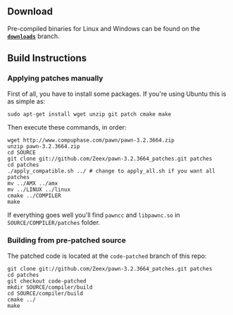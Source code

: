 Download
--------

Pre-compiled binaries for Linux and Windows can be found on the
[**`downloads`**](https://github.com/Zeex/pawn-3.2.3664_patches/tree/downloads)
branch.


Build Instructions
------------------

### Applying patches manually

First of all, you have to install some packages. If you're using Ubuntu this is
as simple as:

    sudo apt-get install wget unzip git patch cmake make

Then execute these commands, in order:

    wget http://www.compuphase.com/pawn/pawn-3.2.3664.zip
    unzip pawn-3.2.3664.zip
    cd SOURCE
    git clone git://github.com/Zeex/pawn-3.2.3664_patches.git patches
    cd patches
    ./apply_compatible.sh ../ # change to apply_all.sh if you want all patches
    mv ../AMX ../amx
    mv ../LINUX ../linux
    cmake ../COMPILER
    make

If everything goes well you'll find `pawncc` and `libpawnc.so` in
`SOURCE/COMPILER/patches` folder.

### Building from pre-patched source

The patched code is located at the `code-patched` branch of this repo:

    git clone git://github.com/Zeex/pawn-3.2.3664_patches.git patches
    cd patches
    git checkout code-patched
    mkdir SOURCE/compiler/build
    cd SOURCE/compiler/build
    cmake ../
    make